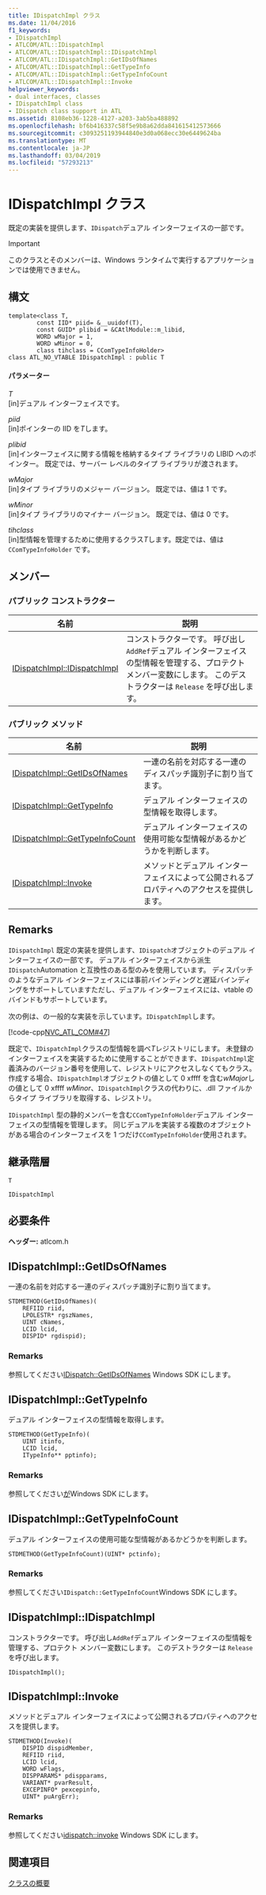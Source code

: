 ```yaml
---
title: IDispatchImpl クラス
ms.date: 11/04/2016
f1_keywords:
- IDispatchImpl
- ATLCOM/ATL::IDispatchImpl
- ATLCOM/ATL::IDispatchImpl::IDispatchImpl
- ATLCOM/ATL::IDispatchImpl::GetIDsOfNames
- ATLCOM/ATL::IDispatchImpl::GetTypeInfo
- ATLCOM/ATL::IDispatchImpl::GetTypeInfoCount
- ATLCOM/ATL::IDispatchImpl::Invoke
helpviewer_keywords:
- dual interfaces, classes
- IDispatchImpl class
- IDispatch class support in ATL
ms.assetid: 8108eb36-1228-4127-a203-3ab5ba488892
ms.openlocfilehash: bf6b416337c58f5e9b8a62dda841615412573666
ms.sourcegitcommit: c3093251193944840e3d0a068ecc30e6449624ba
ms.translationtype: MT
ms.contentlocale: ja-JP
ms.lasthandoff: 03/04/2019
ms.locfileid: "57293213"
---
```

# <a name="idispatchimpl-class"></a>IDispatchImpl クラス

既定の実装を提供します、`IDispatch`デュアル インターフェイスの一部です。

> [!IMPORTANT]
>  このクラスとそのメンバーは、Windows ランタイムで実行するアプリケーションでは使用できません。

## <a name="syntax"></a>構文

```
template<class T,
        const IID* piid= &__uuidof(T),
        const GUID* plibid = &CAtlModule::m_libid,
        WORD wMajor = 1,
        WORD wMinor = 0,
        class tihclass = CComTypeInfoHolder>
class ATL_NO_VTABLE IDispatchImpl : public T
```

#### <a name="parameters"></a>パラメーター

*T*<br/>
[in]デュアル インターフェイスです。

*piid*<br/>
[in]ポインターの IID を*T*します。

*plibid*<br/>
[in]インターフェイスに関する情報を格納するタイプ ライブラリの LIBID へのポインター。 既定では、サーバー レベルのタイプ ライブラリが渡されます。

*wMajor*<br/>
[in]タイプ ライブラリのメジャー バージョン。 既定では、値は 1 です。

*wMinor*<br/>
[in]タイプ ライブラリのマイナー バージョン。 既定では、値は 0 です。

*tihclass*<br/>
[in]型情報を管理するために使用するクラス*T*します。既定では、値は `CComTypeInfoHolder` です。

## <a name="members"></a>メンバー

### <a name="public-constructors"></a>パブリック コンストラクター

|名前|説明|
|----------|-----------------|
|[IDispatchImpl::IDispatchImpl](#idispatchimpl)|コンストラクターです。 呼び出し`AddRef`デュアル インターフェイスの型情報を管理する、プロテクト メンバー変数にします。 このデストラクターは `Release` を呼び出します。|

### <a name="public-methods"></a>パブリック メソッド

|名前|説明|
|----------|-----------------|
|[IDispatchImpl::GetIDsOfNames](#getidsofnames)|一連の名前を対応する一連のディスパッチ識別子に割り当てます。|
|[IDispatchImpl::GetTypeInfo](#gettypeinfo)|デュアル インターフェイスの型情報を取得します。|
|[IDispatchImpl::GetTypeInfoCount](#gettypeinfocount)|デュアル インターフェイスの使用可能な型情報があるかどうかを判断します。|
|[IDispatchImpl::Invoke](#invoke)|メソッドとデュアル インターフェイスによって公開されるプロパティへのアクセスを提供します。|

## <a name="remarks"></a>Remarks

`IDispatchImpl` 既定の実装を提供します、`IDispatch`オブジェクトのデュアル インターフェイスの一部です。 デュアル インターフェイスから派生`IDispatch`Automation と互換性のある型のみを使用しています。 ディスパッチのようなデュアル インターフェイスには事前バインディングと遅延バインディングをサポートしていますただし、デュアル インターフェイスには、vtable のバインドもサポートしています。

次の例は、の一般的な実装を示しています。`IDispatchImpl`します。

[!code-cpp[NVC_ATL_COM#47](../../atl/codesnippet/cpp/idispatchimpl-class_1.h)]

既定で、`IDispatchImpl`クラスの型情報を調べ*T*レジストリにします。 未登録のインターフェイスを実装するために使用することができます、`IDispatchImpl`定義済みのバージョン番号を使用して、レジストリにアクセスしなくてもクラス。 作成する場合、`IDispatchImpl`オブジェクトの値として 0 xffff を含む*wMajor*しの値として 0 xffff *wMinor*、`IDispatchImpl`クラスの代わりに、.dll ファイルからタイプ ライブラリを取得する、レジストリ。

`IDispatchImpl` 型の静的メンバーを含む`CComTypeInfoHolder`デュアル インターフェイスの型情報を管理します。 同じデュアルを実装する複数のオブジェクトがある場合のインターフェイスを 1 つだけ`CComTypeInfoHolder`使用されます。

## <a name="inheritance-hierarchy"></a>継承階層

`T`

`IDispatchImpl`

## <a name="requirements"></a>必要条件

**ヘッダー:** atlcom.h

##  <a name="getidsofnames"></a>  IDispatchImpl::GetIDsOfNames

一連の名前を対応する一連のディスパッチ識別子に割り当てます。

```
STDMETHOD(GetIDsOfNames)(
    REFIID riid,
    LPOLESTR* rgszNames,
    UINT cNames,
    LCID lcid,
    DISPID* rgdispid);
```

### <a name="remarks"></a>Remarks

参照してください[IDispatch::GetIDsOfNames](/windows/desktop/api/oaidl/nf-oaidl-idispatch-getidsofnames) Windows SDK にします。

##  <a name="gettypeinfo"></a>  IDispatchImpl::GetTypeInfo

デュアル インターフェイスの型情報を取得します。

```
STDMETHOD(GetTypeInfo)(
    UINT itinfo,
    LCID lcid,
    ITypeInfo** pptinfo);
```

### <a name="remarks"></a>Remarks

参照してください[が](/windows/desktop/api/oaidl/nf-oaidl-idispatch-gettypeinfo)Windows SDK にします。

##  <a name="gettypeinfocount"></a>  IDispatchImpl::GetTypeInfoCount

デュアル インターフェイスの使用可能な型情報があるかどうかを判断します。

```
STDMETHOD(GetTypeInfoCount)(UINT* pctinfo);
```

### <a name="remarks"></a>Remarks

参照してください`IDispatch::GetTypeInfoCount`Windows SDK にします。

##  <a name="idispatchimpl"></a>  IDispatchImpl::IDispatchImpl

コンストラクターです。 呼び出し`AddRef`デュアル インターフェイスの型情報を管理する、プロテクト メンバー変数にします。 このデストラクターは `Release` を呼び出します。

```
IDispatchImpl();
```

##  <a name="invoke"></a>  IDispatchImpl::Invoke

メソッドとデュアル インターフェイスによって公開されるプロパティへのアクセスを提供します。

```
STDMETHOD(Invoke)(
    DISPID dispidMember,
    REFIID riid,
    LCID lcid,
    WORD wFlags,
    DISPPARAMS* pdispparams,
    VARIANT* pvarResult,
    EXCEPINFO* pexcepinfo,
    UINT* puArgErr);
```

### <a name="remarks"></a>Remarks

参照してください[idispatch::invoke](/windows/desktop/api/oaidl/nf-oaidl-idispatch-invoke) Windows SDK にします。

## <a name="see-also"></a>関連項目

[クラスの概要](../../atl/atl-class-overview.md)
